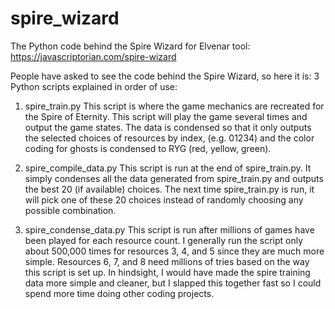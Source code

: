 # spire_wizard
The Python code behind the Spire Wizard for Elvenar tool: https://javascriptorian.com/spire-wizard

People have asked to see the code behind the Spire Wizard, so here it is: 3 Python scripts explained in order of use:

1. spire_train.py
This script is where the game mechanics are recreated for the Spire of Eternity. This script will play the game several times and output the game states. The data is condensed so that it only outputs the selected choices of resources by index, (e.g. 01234) and the color coding for ghosts is condensed to RYG (red, yellow, green).

2. spire_compile_data.py
This script is run at the end of spire_train.py. It simply condenses all the data generated from spire_train.py and outputs the best 20 (if available) choices. The next time spire_train.py is run, it will pick one of these 20 choices instead of randomly choosing any possible combination.

3. spire_condense_data.py
This script is run after millions of games have been played for each resource count. I generally run the script only about 500,000 times for resources 3, 4, and 5 since they are much more simple. Resources 6, 7, and 8 need millions of tries based on the way this script is set up. In hindsight, I would have made the spire training data more simple and cleaner, but I slapped this together fast so I could spend more time doing other coding projects.
